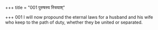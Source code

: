 +++
title = "001 पुरुषस्य स्त्रियाश्"

+++
001	I will now propound the eternal laws for a husband and his wife who keep to the path of duty, whether they be united or separated.